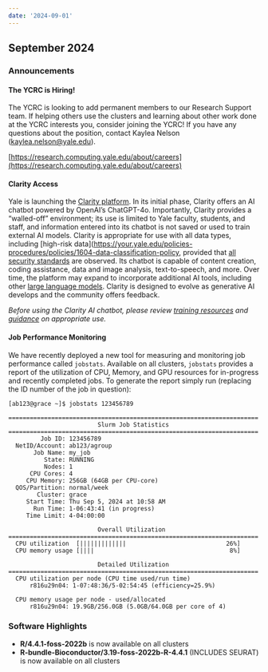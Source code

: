 ```yaml
---
date: '2024-09-01'
---
```


## September 2024

### Announcements

#### The YCRC is Hiring!

The YCRC is looking to add permanent members to our Research Support team. If helping others use the clusters and learning about other work done at the YCRC interests you, consider joining the YCRC! If you have any questions about the position, contact Kaylea Nelson ([kaylea.nelson@yale.edu](mailto:kaylea.nelson@yale.edu)).

[https://research.computing.yale.edu/about/careers](https://research.computing.yale.edu/about/careers)

#### Clarity Access

Yale is launching the [Clarity platform](https://ai.yale.edu/yales-ai-tools-and-resources/clarity-platform). In its initial phase, Clarity offers an AI chatbot powered by OpenAI’s ChatGPT-4o. Importantly, Clarity provides a “walled-off” environment; its use is limited to Yale faculty, students, and staff, and information entered into its chatbot is not saved or used to train external AI models. Clarity is appropriate for use with all data types, including [high-risk data](https://your.yale.edu/policies-procedures/policies/1604-data-classification-policy, provided that [all security standards](https://cybersecurity.yale.edu/mss) are observed. Its chatbot is capable of content creation, coding assistance, data and image analysis, text-to-speech, and more. Over time, the platform may expand to incorporate additional AI tools, including other [large language models](https://ai.yale.edu/guidance/learn-about-ai#keyterms). Clarity is designed to evolve as generative AI develops and the community offers feedback. 

*Before using the Clarity AI chatbot, please review [training resources](https://ai.yale.edu/yales-ai-tools-and-resources/clarity-platform#training) and [guidance](https://ai.yale.edu/yales-ai-tools-and-resources/clarity-platform/clarity-platform-faqs) on appropriate use.*

#### Job Performance Monitoring
We have recently deployed a new tool for measuring and monitoring job performance called `jobstats`. Available on all clusters, `jobstats` provides a report of the utilization of CPU, Memory, and GPU resources for in-progress and recently completed jobs. To generate the report simply run (replacing the ID number of the job in question):

```
[ab123@grace ~]$ jobstats 123456789

======================================================================
                         Slurm Job Statistics
======================================================================
         Job ID: 123456789
  NetID/Account: ab123/agroup
       Job Name: my_job
          State: RUNNING
          Nodes: 1
      CPU Cores: 4
     CPU Memory: 256GB (64GB per CPU-core)
  QOS/Partition: normal/week
        Cluster: grace
     Start Time: Thu Sep 5, 2024 at 10:58 AM
       Run Time: 1-06:43:41 (in progress)
     Time Limit: 4-04:00:00

                         Overall Utilization
======================================================================
  CPU utilization  [|||||||||||||                            26%]
  CPU memory usage [||||                                      8%]

                         Detailed Utilization
======================================================================
  CPU utilization per node (CPU time used/run time)
      r816u29n04: 1-07:48:36/5-02:54:45 (efficiency=25.9%)

  CPU memory usage per node - used/allocated
      r816u29n04: 19.9GB/256.0GB (5.0GB/64.0GB per core of 4)

```

### Software Highlights

- **R/4.4.1-foss-2022b** is now available on all clusters
- **R-bundle-Bioconductor/3.19-foss-2022b-R-4.4.1** (INCLUDES SEURAT) is now available on all clusters